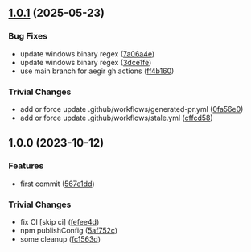 ## [1.0.1](https://github.com/ipfs-shipyard/release-please-ipfs-plugin/compare/v1.0.0...v1.0.1) (2025-05-23)


### Bug Fixes

* update windows binary regex ([7a06a4e](https://github.com/ipfs-shipyard/release-please-ipfs-plugin/commit/7a06a4e2d7660b4bb6206c50481b5af948645248))
* update windows binary regex ([3dce1fe](https://github.com/ipfs-shipyard/release-please-ipfs-plugin/commit/3dce1fea0067845b677ba75162cd987400a242cb))
* use main branch for aegir gh actions ([ff4b160](https://github.com/ipfs-shipyard/release-please-ipfs-plugin/commit/ff4b160b667f27891fa90edf80c63a79d4f73f8d))


### Trivial Changes

* add or force update .github/workflows/generated-pr.yml ([0fa56e0](https://github.com/ipfs-shipyard/release-please-ipfs-plugin/commit/0fa56e05b388e41421a25c85718aa0d769845708))
* add or force update .github/workflows/stale.yml ([cffcd58](https://github.com/ipfs-shipyard/release-please-ipfs-plugin/commit/cffcd586a02482c400cd1d1998dda2cf4878e4df))

## 1.0.0 (2023-10-12)


### Features

* first commit ([567e1dd](https://github.com/ipfs-shipyard/release-please-ipfs-plugin/commit/567e1dd56b6f55ac197704cc8bc56219aae48f1d))


### Trivial Changes

* fix CI [skip ci] ([fefee4d](https://github.com/ipfs-shipyard/release-please-ipfs-plugin/commit/fefee4d1512ef9c20177eb8e85b6b03614c845cc))
* npm publishConfig ([5af752c](https://github.com/ipfs-shipyard/release-please-ipfs-plugin/commit/5af752c7a0d853546d50c0631c3f95304848e40c))
* some cleanup ([fc1563d](https://github.com/ipfs-shipyard/release-please-ipfs-plugin/commit/fc1563dbf2f5475e8194bbb8e11a564b34586177))

